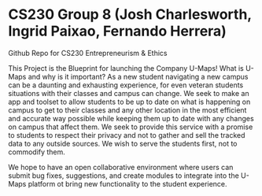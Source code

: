 # CS230 Group 8 (Josh Charlesworth, Ingrid Paixao, Fernando Herrera)
Github Repo for CS230 Entrepreneurism & Ethics

This Project is the Blueprint for launching the Company U-Maps!
What is U-Maps and why is it important?
As a new student navigating a new campus can be a daunting and exhausting experience, for even veteran students situations with their classes and campus can change. 
We seek to make an app and toolset to allow students to be up to date on what is happening on campus to get to their classes and any other location in the most efficient and accurate way possible while keeping them up to date with any changes on campus that affect them.
We seek to provide this service with a promise to students to respect their privacy and not to gather and sell the tracked data to any outside sources. We wish to serve the students first, not to commodify them.

We hope to have an open collaborative environment where users can submit bug fixes, suggestions, and create modules to integrate into the U-Maps platform ot bring new functionality to the student experience.
